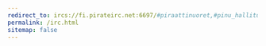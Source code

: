 ```yaml
---
redirect_to: ircs://fi.pirateirc.net:6697/#piraattinuoret,#pinu_hallitus
permalink: /irc.html
sitemap: false
---
```

